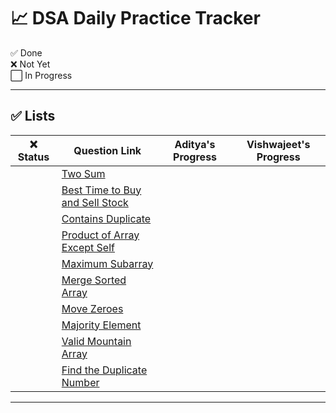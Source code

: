# 📈 DSA Daily Practice Tracker

✅ Done  
❌ Not Yet  
⬜ In Progress

---

## ✅ Lists

|❌ Status | Question Link                                                                                   | Aditya's Progress | Vishwajeet's Progress |
|-----------|------------------------------------------------------------------------------------------------|-------------------|------------------------|
|           | [Two Sum](https://leetcode.com/problems/two-sum/)                                              |                   |                        |
|           | [Best Time to Buy and Sell Stock](https://leetcode.com/problems/best-time-to-buy-and-sell-stock/)|                   |                        |
|           | [Contains Duplicate](https://leetcode.com/problems/contains-duplicate/)                        |                   |                        |
|           | [Product of Array Except Self](https://leetcode.com/problems/product-of-array-except-self/)    |                   |                        |
|           | [Maximum Subarray](https://leetcode.com/problems/maximum-subarray/)                            |                   |                        |
|           | [Merge Sorted Array](https://leetcode.com/problems/merge-sorted-array/)                        |                   |                        |
|           | [Move Zeroes](https://leetcode.com/problems/move-zeroes/)                                      |                   |                        |
|           | [Majority Element](https://leetcode.com/problems/majority-element/)                            |                   |                        |
|           | [Valid Mountain Array](https://leetcode.com/problems/valid-mountain-array/)                    |                   |                        |
|           | [Find the Duplicate Number](https://leetcode.com/problems/find-the-duplicate-number/)          |                   |                        |

---
